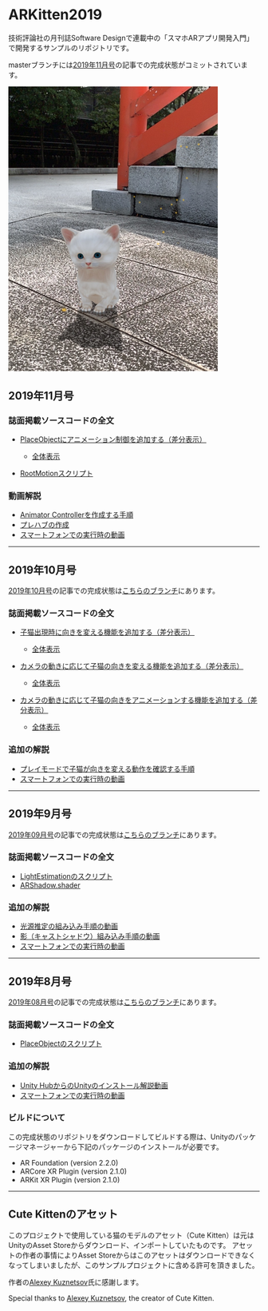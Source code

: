 # ARKitten2019
技術評論社の月刊誌Software Designで連載中の「スマホARアプリ開発入門」で開発するサンプルのリポジトリです。

masterブランチには[2019年11月号](http://gihyo.jp/magazine/SD/archive/2019/201911)の記事での完成状態がコミットされています。

<img src="ARKitten2019.jpg" width="420px">

## 2019年11月号

### 誌面掲載ソースコードの全文
- [PlaceObjectにアニメーション制御を追加する（差分表示）](https://github.com/ktaka/ARKitten2019/commit/20ea10f2e973e1eb67af021bad706b834350dd6b#diff-edc75b09adb2b481f7fd694404d9495d)
  - [全体表示](https://github.com/ktaka/ARKitten2019/blob/201911r/ARKitten/Assets/Scripts/PlaceObject.cs)

- [RootMotionスクリプト](https://github.com/ktaka/ARKitten2019/blob/201911r/ARKitten/Assets/Scripts/RootMotion.cs)

### 動画解説
- [Animator Controllerを作成する手順]()
- [プレハブの作成]()
- [スマートフォンでの実行時の動画](https://youtu.be/qD2VeAyYbZI)

---

## 2019年10月号
[2019年10月号](http://gihyo.jp/magazine/SD/archive/2019/201910)の記事での完成状態は[こちらのブランチ](https://github.com/ktaka/ARKitten2019/tree/201910)にあります。

### 誌面掲載ソースコードの全文
- [子猫出現時に向きを変える機能を追加する（差分表示）](https://github.com/ktaka/ARKitten2019/commit/1098dbfb1e70a0830e73e71d0fbd2dabd31488c2#diff-edc75b09adb2b481f7fd694404d9495d)
  - [全体表示](https://github.com/ktaka/ARKitten2019/blob/201910_part1/ARKitten/Assets/Scripts/PlaceObject.cs)

- [カメラの動きに応じて子猫の向きを変える機能を追加する（差分表示）](https://github.com/ktaka/ARKitten2019/commit/5012f8a4f9c3216f31a6c3ccf5dd045a4ba6599a#diff-edc75b09adb2b481f7fd694404d9495d)
  - [全体表示](https://github.com/ktaka/ARKitten2019/blob/201910_part2/ARKitten/Assets/Scripts/PlaceObject.cs)

- [カメラの動きに応じて子猫の向きをアニメーションする機能を追加する（差分表示）](https://github.com/ktaka/ARKitten2019/commit/f22b1f30a967d7a58334c538d027eeb1f8fc980a#diff-edc75b09adb2b481f7fd694404d9495d)
  - [全体表示](https://github.com/ktaka/ARKitten2019/blob/201910/ARKitten/Assets/Scripts/PlaceObject.cs)

### 追加の解説
- [プレイモードで子猫が向きを変える動作を確認する手順](https://youtu.be/C1y0m2BwYNQ)
- [スマートフォンでの実行時の動画](https://youtu.be/t644iFvGyHI)

---

## 2019年9月号
[2019年09月号](http://gihyo.jp/magazine/SD/archive/2019/201909)の記事での完成状態は[こちらのブランチ](https://github.com/ktaka/ARKitten2019/tree/201909)にあります。

### 誌面掲載ソースコードの全文
- [LightEstimationのスクリプト](https://github.com/ktaka/ARKitten2019/blob/201909/ARKitten/Assets/Scripts/LightEstimation.cs)
- [ARShadow.shader](https://github.com/ktaka/ARKitten2019/blob/201909/ARKitten/Assets/Materials/ARShadow.shader)

### 追加の解説
- [光源推定の組み込み手順の動画](https://youtu.be/ooC_l_VHQPc)
- [影（キャストシャドウ）組み込み手順の動画](https://youtu.be/KO2YyDGR5Lk)
- [スマートフォンでの実行時の動画](https://youtu.be/_qIKQdJlpak)

---

## 2019年8月号
[2019年08月号](http://gihyo.jp/magazine/SD/archive/2019/201908)の記事での完成状態は[こちらのブランチ](https://github.com/ktaka/ARKitten2019/tree/201908)にあります。

### 誌面掲載ソースコードの全文
- [PlaceObjectのスクリプト](https://github.com/ktaka/ARKitten2019/blob/201908/ARKitten/Assets/Scripts/PlaceObject.cs)

### 追加の解説
- [Unity HubからのUnityのインストール解説動画](https://youtu.be/BWoLqxWhHUw)
- [スマートフォンでの実行時の動画](https://youtu.be/n6xoIz4smTk)

### ビルドについて
この完成状態のリポジトリをダウンロードしてビルドする際は、Unityのパッケージマネージャーから下記のパッケージのインストールが必要です。
- AR Foundation (version 2.2.0)
- ARCore XR Plugin (version 2.1.0)
- ARKit XR Plugin (version 2.1.0)

---

## Cute Kittenのアセット
このプロジェクトで使用している猫のモデルのアセット（Cute Kitten）は元はUnityのAsset Storeからダウンロード、インポートしていたものです。
アセットの作者の事情によりAsset Storeからはこのアセットはダウンロードできなくなってしまいましたが、このサンプルプロジェクトに含める許可を頂きました。

作者の[Alexey Kuznetsov](http://leshiy3d.com/)氏に感謝します。

Special thanks to [Alexey Kuznetsov](http://leshiy3d.com/), the creator of Cute Kitten.

